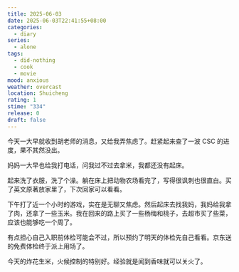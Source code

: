 ```yaml
---
title: 2025-06-03
date: 2025-06-03T22:41:55+08:00
categories:
  - diary
series:
  - alone
tags:
  - did-nothing
  - cook
  - movie
mood: anxious
weather: overcast
location: Shuicheng
rating: 1
stime: "334"
release: 0
draft: false
---
```

今天一大早就收到胡老师的消息，又给我弄焦虑了。赶紧起来查了一波 CSC 的进度，果不其然没出。

妈妈一大早也给我打电话，问我过不过去拿米，我都还没有起床。

起来洗了衣服，洗了个澡。躺在床上把动物农场看完了，写得很讽刺也很直白。买了英文原著放家里了，下次回家可以看看。

下午打了近一个小时的游戏，实在是无聊又焦虑。然后起床去找我妈，我妈给我拿了肉，还拿了一些玉米。我在回来的路上买了一些杨梅和桃子，去超市买了些菜，应该也能够吃一个周了。

有点担心自己入职前体检可能会不过，所以预约了明天的体检先自己看看。京东送的免费体检终于派上用场了。

今天的炸花生米，火候控制的特别好。经验就是闻到香味就可以关火了。
